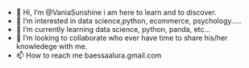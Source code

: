 - 👋 Hi, I’m @VaniaSunshine i am here to learn and to discover.
- 👀 I’m interested in data science,python, ecommerce, psychology.....
- 🌱 I’m currently learning data science, python, panda, etc...
- 💞️ I’m looking to collaborate who ever have time to share his/her knowledege with me.
- 📫 How to reach me baessaalura.gmail.com

<!---
VaniaSunshine/VaniaSunshine is a ✨ special ✨ repository because its `README.md` (this file) appears on your GitHub profile.
You can click the Preview link to take a look at your changes.
--->

